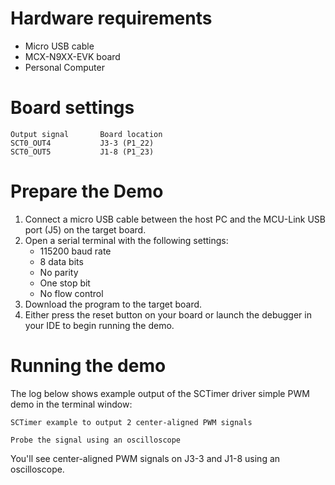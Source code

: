 Hardware requirements
=====================
- Micro USB cable
- MCX-N9XX-EVK board
- Personal Computer

# Board settings

```
Output signal		Board location
SCT0_OUT4    		J3-3 (P1_22)
SCT0_OUT5    		J1-8 (P1_23)
```

# Prepare the Demo

1.  Connect a micro USB cable between the host PC and the MCU-Link USB port (J5) on the target board.
2.  Open a serial terminal with the following settings:
    - 115200 baud rate
    - 8 data bits
    - No parity
    - One stop bit
    - No flow control
3.  Download the program to the target board.
4.  Either press the reset button on your board or launch the debugger in your IDE to begin running the demo.

Running the demo
================
The log below shows example output of the SCTimer driver simple PWM demo in the terminal window:
~~~~~~~~~~~~~~~~~~~~~~~~~~~~~~~~~~~
SCTimer example to output 2 center-aligned PWM signals

Probe the signal using an oscilloscope
~~~~~~~~~~~~~~~~~~~~~~~~~~~~~~~~~~~

You'll see center-aligned PWM signals on J3-3 and J1-8 using an oscilloscope. 